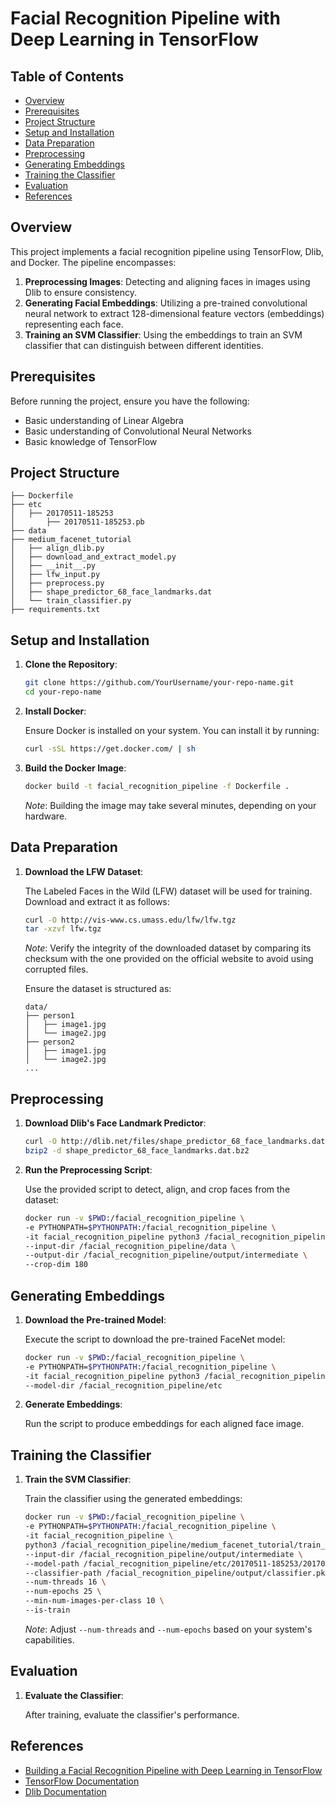 # Facial Recognition Pipeline with Deep Learning in TensorFlow

## Table of Contents

- [Overview](#overview)
- [Prerequisites](#prerequisites)
- [Project Structure](#project-structure)
- [Setup and Installation](#setup-and-installation)
- [Data Preparation](#data-preparation)
- [Preprocessing](#preprocessing)
- [Generating Embeddings](#generating-embeddings)
- [Training the Classifier](#training-the-classifier)
- [Evaluation](#evaluation)
- [References](#references)

## Overview

This project implements a facial recognition pipeline using TensorFlow, Dlib, and Docker. The pipeline encompasses:

1. **Preprocessing Images**: Detecting and aligning faces in images using Dlib to ensure consistency.
2. **Generating Facial Embeddings**: Utilizing a pre-trained convolutional neural network to extract 128-dimensional feature vectors (embeddings) representing each face.
3. **Training an SVM Classifier**: Using the embeddings to train an SVM classifier that can distinguish between different identities.

## Prerequisites

Before running the project, ensure you have the following:

- Basic understanding of Linear Algebra
- Basic understanding of Convolutional Neural Networks
- Basic knowledge of TensorFlow

## Project Structure

```
├── Dockerfile
├── etc
│   ├── 20170511-185253
│       ├── 20170511-185253.pb
├── data
├── medium_facenet_tutorial
│   ├── align_dlib.py
│   ├── download_and_extract_model.py
│   ├── __init__.py
│   ├── lfw_input.py
│   ├── preprocess.py
│   ├── shape_predictor_68_face_landmarks.dat
│   └── train_classifier.py
├── requirements.txt
```

## Setup and Installation

1. **Clone the Repository**:

   ```bash
   git clone https://github.com/YourUsername/your-repo-name.git
   cd your-repo-name
   ```

2. **Install Docker**:

   Ensure Docker is installed on your system. You can install it by running:

   ```bash
   curl -sSL https://get.docker.com/ | sh
   ```

3. **Build the Docker Image**:

   ```bash
   docker build -t facial_recognition_pipeline -f Dockerfile .
   ```

   *Note*: Building the image may take several minutes, depending on your hardware.

## Data Preparation

1. **Download the LFW Dataset**:

   The Labeled Faces in the Wild (LFW) dataset will be used for training. Download and extract it as follows:

   ```bash
   curl -O http://vis-www.cs.umass.edu/lfw/lfw.tgz
   tar -xzvf lfw.tgz
   ```

   *Note*: Verify the integrity of the downloaded dataset by comparing its checksum with the one provided on the official website to avoid using corrupted files.

   Ensure the dataset is structured as:

   ```
   data/
   ├── person1
   │   ├── image1.jpg
   │   └── image2.jpg
   ├── person2
   │   ├── image1.jpg
   │   └── image2.jpg
   ...
   ```

## Preprocessing

1. **Download Dlib's Face Landmark Predictor**:

   ```bash
   curl -O http://dlib.net/files/shape_predictor_68_face_landmarks.dat.bz2
   bzip2 -d shape_predictor_68_face_landmarks.dat.bz2
   ```

2. **Run the Preprocessing Script**:

   Use the provided script to detect, align, and crop faces from the dataset:

   ```bash
   docker run -v $PWD:/facial_recognition_pipeline \
   -e PYTHONPATH=$PYTHONPATH:/facial_recognition_pipeline \
   -it facial_recognition_pipeline python3 /facial_recognition_pipeline/medium_facenet_tutorial/preprocess.py \
   --input-dir /facial_recognition_pipeline/data \
   --output-dir /facial_recognition_pipeline/output/intermediate \
   --crop-dim 180
   ```

## Generating Embeddings

1. **Download the Pre-trained Model**:

   Execute the script to download the pre-trained FaceNet model:

   ```bash
   docker run -v $PWD:/facial_recognition_pipeline \
   -e PYTHONPATH=$PYTHONPATH:/facial_recognition_pipeline \
   -it facial_recognition_pipeline python3 /facial_recognition_pipeline/medium_facenet_tutorial/download_and_extract_model.py \
   --model-dir /facial_recognition_pipeline/etc
   ```

2. **Generate Embeddings**:

   Run the script to produce embeddings for each aligned face image.

## Training the Classifier

1. **Train the SVM Classifier**:

   Train the classifier using the generated embeddings:

   ```bash
   docker run -v $PWD:/facial_recognition_pipeline \
   -e PYTHONPATH=$PYTHONPATH:/facial_recognition_pipeline \
   -it facial_recognition_pipeline \
   python3 /facial_recognition_pipeline/medium_facenet_tutorial/train_classifier.py \
   --input-dir /facial_recognition_pipeline/output/intermediate \
   --model-path /facial_recognition_pipeline/etc/20170511-185253/20170511-185253.pb \
   --classifier-path /facial_recognition_pipeline/output/classifier.pkl \
   --num-threads 16 \
   --num-epochs 25 \
   --min-num-images-per-class 10 \
   --is-train
   ```

   *Note*: Adjust `--num-threads` and `--num-epochs` based on your system's capabilities.

## Evaluation

1. **Evaluate the Classifier**:

   After training, evaluate the classifier's performance.

## References

- [Building a Facial Recognition Pipeline with Deep Learning in TensorFlow](https://hackernoon.com/building-a-facial-recognition-pipeline-with-deep-learning-in-tensorflow-66e7645015b8)
- [TensorFlow Documentation](https://www.tensorflow.org/)
- [Dlib Documentation](http://dlib.net/)